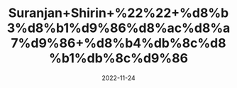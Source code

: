 ---
title: 'Suranjan+Shirin+%22%22+%d8%b3%d8%b1%d9%86%d8%ac%d8%a7%d9%86+%d8%b4%db%8c%d8%b1%db%8c%d9%86'
date: '2022-11-24' 
metatag: '' 
inventory: '0' 
draft: false 
# meta description 
shortDescripton: 'Colchicum+Sweet%22++Reduce+the+pain+and+inflammation+of+acute+gout%2c+arthritis+and+rheumatism.'
description: 'Herbs+%d8%ac%da%91%db%8c+%d8%a8%d9%88%d9%b9%db%8c'
longdescription: ''
tags: ''
brand: ''
subCategory: ''
unit: '10 gm-Pk'
sellCount: '0'
featured: False
# product Price
price: '30.0'
# Product Short Description
shortDescription: 'Colchicum+Sweet%22++Reduce+the+pain+and+inflammation+of+acute+gout%2c+arthritis+and+rheumatism.'
productID: 'E94D810F-0639-ED11-9968-005056B3A416'
type: 'products'
category: 'Herbs+%d8%ac%da%91%db%8c+%d8%a8%d9%88%d9%b9%db%8c' 
thumnailproduct: 'https://eraconnect.blob.core.windows.net/product-images/aminsaddiquidawakhana/26813fbb-054a-4dea-937c-cc0155938322.webp' 
images:
  - image: 'https://eraconnect.blob.core.windows.net/product-images/aminsaddiquidawakhana/26813fbb-054a-4dea-937c-cc0155938322.webp'  
Variants:
---